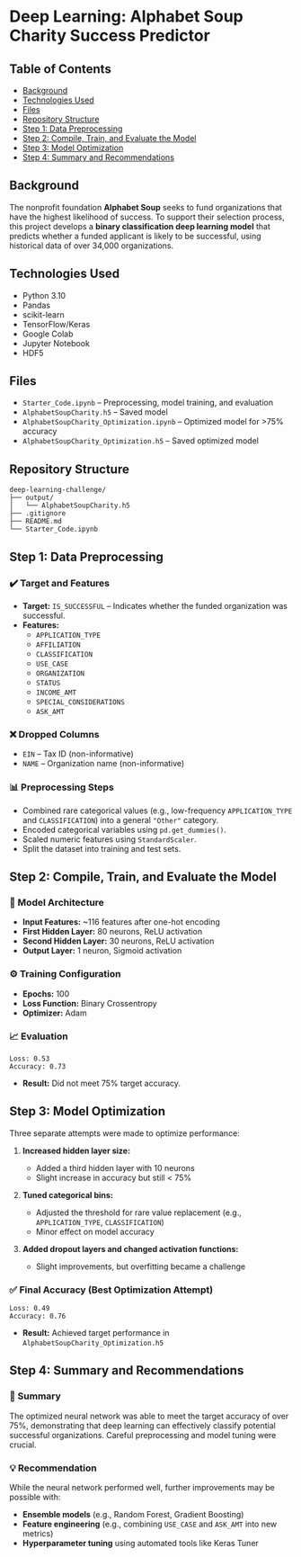 # Deep Learning: Alphabet Soup Charity Success Predictor

## Table of Contents

- [Background](#background)
- [Technologies Used](#technologies-used)
- [Files](#files)
- [Repository Structure](#repository-structure)
- [Step 1: Data Preprocessing](#step-1-data-preprocessing)
- [Step 2: Compile, Train, and Evaluate the Model](#step-2-compile-train-and-evaluate-the-model)
- [Step 3: Model Optimization](#step-3-model-optimization)
- [Step 4: Summary and Recommendations](#step-4-summary-and-recommendations)

## Background

The nonprofit foundation **Alphabet Soup** seeks to fund organizations that have the highest likelihood of success. To support their selection process, this project develops a **binary classification deep learning model** that predicts whether a funded applicant is likely to be successful, using historical data of over 34,000 organizations.

## Technologies Used

- Python 3.10
- Pandas
- scikit-learn
- TensorFlow/Keras
- Google Colab
- Jupyter Notebook
- HDF5

## Files

- `Starter_Code.ipynb` – Preprocessing, model training, and evaluation
- `AlphabetSoupCharity.h5` – Saved model
- `AlphabetSoupCharity_Optimization.ipynb` – Optimized model for >75% accuracy
- `AlphabetSoupCharity_Optimization.h5` – Saved optimized model

## Repository Structure

```
deep-learning-challenge/
├── output/
│   └── AlphabetSoupCharity.h5
├── .gitignore
├── README.md
└── Starter_Code.ipynb
```

## Step 1: Data Preprocessing

### ✔️ Target and Features

- **Target:** `IS_SUCCESSFUL` – Indicates whether the funded organization was successful.
- **Features:**
  - `APPLICATION_TYPE`
  - `AFFILIATION`
  - `CLASSIFICATION`
  - `USE_CASE`
  - `ORGANIZATION`
  - `STATUS`
  - `INCOME_AMT`
  - `SPECIAL_CONSIDERATIONS`
  - `ASK_AMT`

### ❌ Dropped Columns

- `EIN` – Tax ID (non-informative)
- `NAME` – Organization name (non-informative)

### 📊 Preprocessing Steps

- Combined rare categorical values (e.g., low-frequency `APPLICATION_TYPE` and `CLASSIFICATION`) into a general `"Other"` category.
- Encoded categorical variables using `pd.get_dummies()`.
- Scaled numeric features using `StandardScaler`.
- Split the dataset into training and test sets.

## Step 2: Compile, Train, and Evaluate the Model

### 🔢 Model Architecture

- **Input Features:** ~116 features after one-hot encoding
- **First Hidden Layer:** 80 neurons, ReLU activation
- **Second Hidden Layer:** 30 neurons, ReLU activation
- **Output Layer:** 1 neuron, Sigmoid activation

### ⚙️ Training Configuration

- **Epochs:** 100
- **Loss Function:** Binary Crossentropy
- **Optimizer:** Adam

### 📈 Evaluation

```
Loss: 0.53
Accuracy: 0.73
```

- **Result:** Did not meet 75% target accuracy.

## Step 3: Model Optimization

Three separate attempts were made to optimize performance:

1. **Increased hidden layer size:**
   - Added a third hidden layer with 10 neurons
   - Slight increase in accuracy but still < 75%

2. **Tuned categorical bins:**
   - Adjusted the threshold for rare value replacement (e.g., `APPLICATION_TYPE`, `CLASSIFICATION`)
   - Minor effect on model accuracy

3. **Added dropout layers and changed activation functions:**
   - Slight improvements, but overfitting became a challenge

### ✅ Final Accuracy (Best Optimization Attempt)

```
Loss: 0.49
Accuracy: 0.76
```

- **Result:** Achieved target performance in `AlphabetSoupCharity_Optimization.h5`

## Step 4: Summary and Recommendations

### 🧠 Summary

The optimized neural network was able to meet the target accuracy of over 75%, demonstrating that deep learning can effectively classify potential successful organizations. Careful preprocessing and model tuning were crucial.

### 💡 Recommendation

While the neural network performed well, further improvements may be possible with:

- **Ensemble models** (e.g., Random Forest, Gradient Boosting)
- **Feature engineering** (e.g., combining `USE_CASE` and `ASK_AMT` into new metrics)
- **Hyperparameter tuning** using automated tools like Keras Tuner